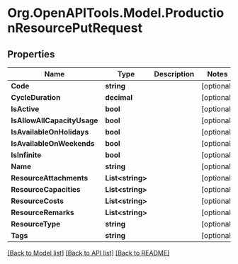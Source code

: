 # Org.OpenAPITools.Model.ProductionResourcePutRequest

## Properties

Name | Type | Description | Notes
------------ | ------------- | ------------- | -------------
**Code** | **string** |  | [optional] 
**CycleDuration** | **decimal** |  | [optional] 
**IsActive** | **bool** |  | [optional] 
**IsAllowAllCapacityUsage** | **bool** |  | [optional] 
**IsAvailableOnHolidays** | **bool** |  | [optional] 
**IsAvailableOnWeekends** | **bool** |  | [optional] 
**IsInfinite** | **bool** |  | [optional] 
**Name** | **string** |  | [optional] 
**ResourceAttachments** | **List&lt;string&gt;** |  | [optional] 
**ResourceCapacities** | **List&lt;string&gt;** |  | [optional] 
**ResourceCosts** | **List&lt;string&gt;** |  | [optional] 
**ResourceRemarks** | **List&lt;string&gt;** |  | [optional] 
**ResourceType** | **string** |  | [optional] 
**Tags** | **string** |  | [optional] 

[[Back to Model list]](../README.md#documentation-for-models) [[Back to API list]](../README.md#documentation-for-api-endpoints) [[Back to README]](../README.md)

